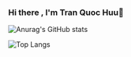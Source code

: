 ### Hi there , I'm Tran Quoc Huu👋
![Anurag's GitHub stats](https://github-readme-stats.vercel.app/api?username=TranQuocHuuSOS&show_icons=true&theme=radical)

![Top Langs](https://github-readme-stats.vercel.app/api/top-langs/?username=anuraghazra&hide_progress=true)
